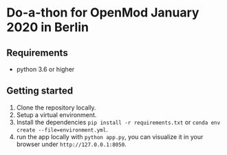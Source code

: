 # Do-a-thon for OpenMod January 2020 in Berlin

## Requirements

* python 3.6 or higher

## Getting started

1. Clone the repository locally.
2. Setup a virtual environment. 
3. Install the dependencies `pip install -r requirements.txt` or `conda env create --file=environment.yml`.
4. run the app locally with `python app.py`, you can visualize it in your browser under 
`http://127.0.0.1:8050`.
